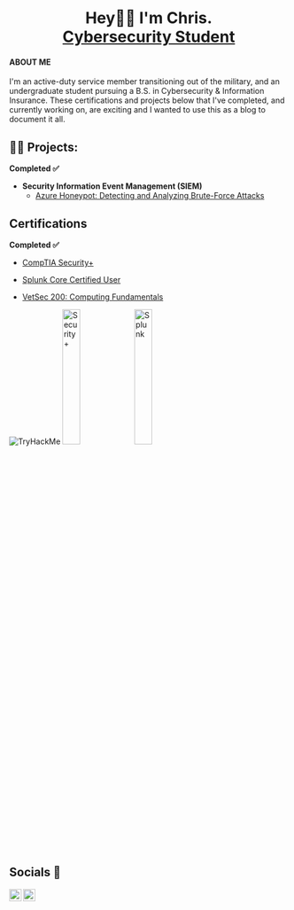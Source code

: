 <div id="header" align="center">

<h1>Hey👋🏽 I'm Chris. <br/><a href="https://www.wgu.edu/">Cybersecurity Student</a></h1>
</div>
  <h4>ABOUT ME</h4>
  
  <p>I'm an active-duty service member transitioning out of the military, and an undergraduate student pursuing a B.S. in Cybersecurity & Information Insurance. These certifications and projects below that I've completed, and currently working on, are exciting and I wanted to use this as a blog to document it all.</p>
<h2>👨‍💻 Projects:</h2>
<b>Completed ✅</b>
  
- <b>Security Information Event Management (SIEM)</b>
  - [Azure Honeypot: Detecting and Analyzing Brute-Force Attacks](https://github.com/Crypss22/AzureSIEM)

 <h2>Certifications</h2>
  <b>Completed ✅</b>
  
  - [CompTIA Security+](https://github.com/Crypss22/Crypss22/blob/main/CompTIA%20Security%2B%20ce%20certificate.pdf)
 
  - [Splunk Core Certified User](https://github.com/Crypss22/Crypss22/blob/main/SplunkCoreCertifiedUser.pdf)
    
  - [VetSec 200: Computing Fundamentals](https://github.com/Crypss22/Crypss22/blob/main/VetSec%20200%20Computing%20Fundamentals.pdf)
    
  
  <div>
  <img src="https://tryhackme-badges.s3.amazonaws.com/chrisfeurtado22.png" alt="TryHackMe">
  <img src="https://imgur.com/xBuhOIm.png" height="25%" width="25%" alt="Security+">
  <img src="https://imgur.com/bMKq2zg.png" height="25%" width="25%" alt="Splunk">
  </div>

<h2>Socials 🤳</h2>

[<img align="left" alt="ChrisF | Twitter" width="22px" src="https://cdn.jsdelivr.net/npm/simple-icons@v3/icons/twitter.svg" />][twitter]
[<img align="left" alt="ChrisF | LinkedIn" width="22px" src="https://cdn.jsdelivr.net/npm/simple-icons@v3/icons/linkedin.svg" />][linkedin]

[twitter]: https://twitter.com/Crypss2
[linkedin]: https://www.linkedin.com/in/chrisfeurtado/
